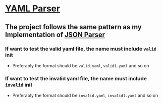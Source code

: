 # [YAML Parser](https://codingchallenges.fyi/challenges/challenge-yaml/)

## The project follows the same pattern as my Implementation of [JSON Parser](https://codingchallenges.fyi/challenges/challenge-yaml/)

### If want to test the valid yaml file, the name must include `valid` init

- Preferably the format should be `valid.yaml`, `valid1.yaml` and so on

### If want to test the invalid yaml file, the name must include `invalid` init

- Preferably the format should be `invalid.yaml`, `invalid1.yaml` and so on

